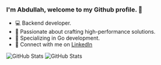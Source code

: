 ### I'm Abdullah, welcome to my Github profile. 🌟

- 💻 Backend developer.
- 🚀 Passionate about crafting high-performance solutions.
- 🐹 Specializing in Go development. 
- 🔗 Connect with me on [LinkedIn](https://www.linkedin.com/in/abdullah-alaadine/)
  
![GitHub Stats](https://github-readme-stats.vercel.app/api?username=knbr13&theme=react&show_icons=true&hide_border=true&count_private=true)
![GitHub Stats](https://github-readme-streak-stats.herokuapp.com/?user=knbr13&theme=react&hide_border=true)
